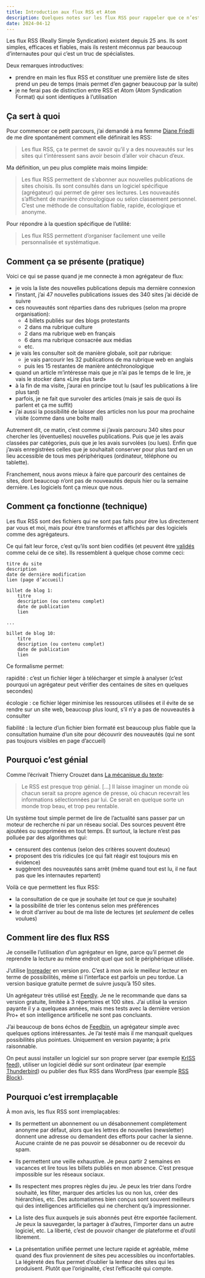 ```yaml
---
title: Introduction aux flux RSS et Atom
description: Quelques notes sur les flux RSS pour rappeler que ce n’est pas un outil des spécialistes.
date: 2024-04-12
---
```


Les flux RSS (Really Simple Syndication) existent depuis 25 ans. Ils sont simples, efficaces et fiables, mais ils restent méconnus par beaucoup d’internautes pour qui c’est un truc de spécialistes.

Deux remarques introductives:

- prendre en main les flux RSS et constituer une première liste de sites prend un peu de temps (mais permet d’en gagner beaucoup par la suite)
- je ne ferai pas de distinction entre RSS et Atom (Atom Syndication Format) qui sont identiques à l’utilisation

## Ça sert à quoi

Pour commencer ce petit parcours, j’ai demandé à ma femme [Diane Friedli](https://dianefriedli.ch/) de me dire spontanément comment elle définirait les RSS:

> Les flux RSS, ça te permet de savoir qu’il y a des nouveautés sur les sites qui t’intéressent sans avoir besoin d’aller voir chacun d’eux.

Ma définition, un peu plus complète mais moins limpide:

> Les flux RSS permettent de s’abonner aux nouvelles publications de sites choisis. Ils sont consultés dans un logiciel spécifique (agrégateur) qui permet de gérer ses lectures. Les nouveautés s’affichent de manière chronologique ou selon classement personnel. C’est une méthode de consultation fiable, rapide, écologique et anonyme.

Pour répondre à la question spécifique de l’utilité:

> Les flux RSS permettent d’organiser facilement une veille personnalisée et systématique.

## Comment ça se présente (pratique)

Voici ce qui se passe quand je me connecte à mon agrégateur de flux:

- je vois la liste des nouvelles publications depuis ma dernière connexion
- l’instant, j’ai 47 nouvelles publications issues des 340 sites j’ai décidé de suivre
- ces nouveautés sont réparties dans des rubriques (selon ma propre organisation):
  - 4 billets publiés sur des blogs protestants
  - 2 dans ma rubrique culture
  - 2 dans ma rubrique web en français
  - 6 dans ma rubrique consacrée aux médias
  - etc.
- je vais les consulter soit de manière globale, soit par rubrique:
  - je vais parcourir les 32 publications de ma rubrique web en anglais
  - puis les 15 restantes de manière antéchronologique
- quand un article m’intéresse mais que je n’ai pas le temps de le lire, je vais le stocker dans «Lire plus tard»
- à la fin de ma visite, j’aurai en principe tout lu (sauf les publications à lire plus tard)
- parfois, je ne fait que survoler des articles (mais je sais de quoi ils parlent et ça me suffit)
- j’ai aussi la possibilité de laisser des articles non lus pour ma prochaine visite (comme dans une boîte mail)

Autrement dit, ce matin, c’est comme si j’avais parcouru 340 sites pour chercher les (éventuelles) nouvelles publications. Puis que je les avais classées par catégories, puis que je les avais survolées (ou lues). Enfin que j’avais enregistrées celles que je souhaitait conserver pour plus tard en un lieu accessible de tous mes périphériques (ordinateur, téléphone ou tablette).

Franchement, nous avons mieux à faire que parcourir des centaines de sites, dont beaucoup n’ont pas de nouveautés depuis hier ou la semaine dernière. Les logiciels font ça mieux que nous.

## Comment ça fonctionne (technique)

Les flux RSS sont des fichiers qui ne sont pas faits pour être lus directement par vous et moi, mais pour être transformés et affichés par des logiciels comme des agrégateurs.

Ce qui fait leur force, c’est qu’ils sont bien codifiés (et peuvent être [validés](https://validator.w3.org/feed/check.cgi?url=https%3A%2F%2Fnicolasfriedli.ch%2Findex.xml) comme celui de ce site). Ils ressemblent à quelque chose comme ceci:

```
titre du site
description
date de dernière modification
lien (page d’accueil)

billet de blog 1:
    titre
    description (ou contenu complet)
    date de publication
    lien

...

billet de blog 10:
    titre
    description (ou contenu complet)
    date de publication
    lien
```

Ce formalisme permet:

rapidité
: c’est un fichier léger à télécharger et simple à analyser (c’est pourquoi un agrégateur peut vérifier des centaines de sites en quelques secondes)

écologie
: ce fichier léger minimise les ressources utilisées et il évite de se rendre sur un site web, beaucoup plus lourd, s’il n’y a pas de nouveautés à consulter

fiabilité
: la lecture d’un fichier bien formaté est beaucoup plus fiable que la consultation humaine d’un site pour découvrir des nouveautés (qui ne sont pas toujours visibles en page d’accueil)

## Pourquoi c’est génial

Comme l’écrivait Thierry Crouzet dans [La mécanique du texte](https://tcrouzet.com/la-mecanique-du-texte/):

> Le RSS est presque trop génial. [...] Il laisse imaginer un monde où chacun serait sa propre agence de presse, où chacun recevrait les informations sélectionnées par lui. Ce serait en quelque sorte un monde trop beau, et trop peu rentable.

Un système tout simple permet de lire de l’actualité sans passer par un moteur de recherche ni par un réseau social. Des sources peuvent être ajoutées ou supprimées en tout temps. Et surtout, la lecture n’est pas polluée par des algorithmes qui:

- censurent des contenus (selon des critères souvent douteux)
- proposent des tris ridicules (ce qui fait réagir est toujours mis en évidence)
- suggèrent des nouveautés sans arrêt (même quand tout est lu, il ne faut pas que les internautes repartent)

Voilà ce que permettent les flux RSS:

- la consultation de ce que je souhaite (et *tout* ce que je souhaite)
- la possibilité de trier les contenus selon mes préférences
- le droit d’arriver au bout de ma liste de lectures (et *seulement* de celles voulues)

## Comment lire des flux RSS

Je conseille l’utilisation d’un agrégateur en ligne, parce qu’il permet de reprendre la lecture au même endroit quel que soit le périphérique utilisée.

J’utilise [Inoreader](https://www.inoreader.com/) en version pro. C’est à mon avis le meilleur lecteur en terme de possibilités, même si l’interface est parfois un peu tordue. La version basique gratuite permet de suivre jusqu’à 150 sites.

Un agrégateur très utilisé est [Feedly](https://feedly.com/news-reader). Je ne le recommande que dans sa version gratuite, limitée à 3 répertoires et 100 sites. J’ai utilisé la version payante il y a quelqueas années, mais mes tests avec la dernière version Pro+ et son intelligence artificelle ne sont pas concluants.

J’ai beaucoup de bons échos de [Feedbin](https://feedbin.com/), un agrégateur simple avec quelques options intéressantes. Je l’ai testé mais il me manquait quelques possibilités plus pointues. Uniquement en version payante; à prix raisonnable.

On peut aussi installer un logiciel sur son propre server (par exemple [KrISS feed](https://tontof.net/kriss/feed/)), utiliser un logiciel dédié sur sont ordinateur (par exemple [Thunderbird](https://support.mozilla.org/en-US/products/thunderbird/news-feeds-rss-blogs-and-social-thunderbird)) ou publier des flux RSS dans WordPress (par exemple [RSS Block](https://wordpress.org/documentation/article/rss-block/)).

## Pourquoi c’est irremplaçable

À mon avis, les flux RSS sont irremplaçables:

- Ils permettent un abonnement ou un désabonnement complètement anonyme par défaut, alors que les lettres de nouvelles (newsletter) donnent une adresse ou demandent des efforts pour cacher la sienne. Aucune crainte de ne pas pouvoir se désabonner ou de recevoir du spam.

- Ils permettent une veille exhaustive. Je peux partir 2 semaines en vacances et lire tous les billets publiés en mon absence. C’est presque impossible sur les réseaux sociaux.

- Ils respectent mes propres règles du jeu. Je peux les trier dans l’ordre souhaité, les filter, marquer des articles lus ou non lus, créer des hiérarchies, etc. Des automatismes bien conçus sont souvent meilleurs qui des intelligences artificielles qui ne cherchent qu’à impressionner.

- La liste des flux auxquels je suis abonnés peut être exportée facilement. Je peux la sauvegarder, la partager à d’autres, l’importer dans un autre logiciel, etc. La liberté, c’est de pouvoir changer de plateforme et d’outil librement.

- La présentation unifiée permet une lecture rapide et agréable, même quand des flux proviennent de sites peu accessibles ou inconfortables. La légèreté des flux permet d’oublier la lenteur des sites qui les produisent. Plutôt que l’originalité, c’est l’efficacité qui compte.
